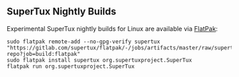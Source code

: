 SuperTux Nightly Builds
-----------------------

Experimental SuperTux nightly builds for Linux are available via [FlatPak](https://flatpak.org/):

    sudo flatpak remote-add --no-gpg-verify supertux "https://gitlab.com/supertux/flatpak/-/jobs/artifacts/master/raw/supertux-repo?job=build:flatpak"
    sudo flatpak install supertux org.supertuxproject.SuperTux
    flatpak run org.supertuxproject.SuperTux
